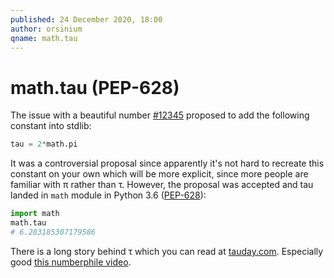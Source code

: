 ```yaml
---
published: 24 December 2020, 18:00
author: orsinium
qname: math.tau
---
```


# math.tau (PEP-628)

The issue with a beautiful number [#12345](https://bugs.python.org/issue12345) proposed to add the following constant into stdlib:

```python
tau = 2*math.pi
```

It was a controversial proposal since apparently it's not hard to recreate this constant on your own which will be more explicit, since more people are familiar with π rather than τ. However, the proposal was accepted and tau landed in `math` module in Python 3.6 ([PEP-628](https://www.python.org/dev/peps/pep-0628/)):

```python
import math
math.tau
# 6.283185307179586
```

There is a long story behind τ which you can read at [tauday.com](https://tauday.com/). Especially good [this numberphile video](http://youtu.be/83ofi_L6eAo).
